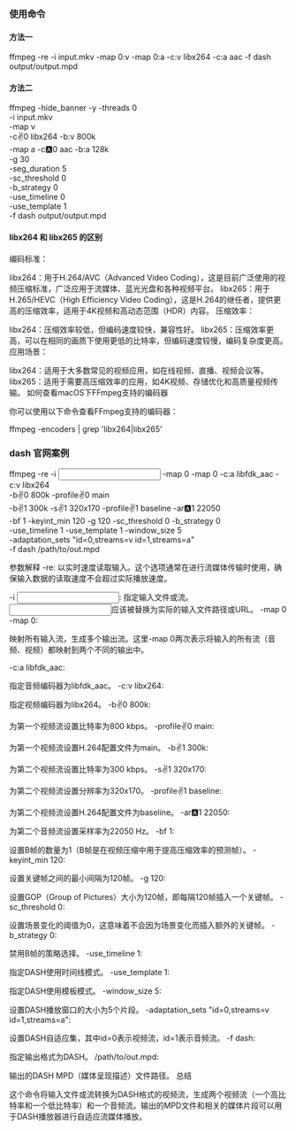 

### 使用命令

#### 方法一
ffmpeg -re -i input.mkv -map 0:v -map 0:a -c:v libx264 -c:a aac  -f dash output/output.mpd

#### 方法二
ffmpeg -hide_banner -y -threads 0  \
		-i input.mkv  \
        -map v  \
        -c:v:0 libx264 -b:v 800k \
		-map a -c:a:0 aac -b:a 128k  \
		-g 30  \
	 -seg_duration 5 \
		-sc_threshold 0  \
		-b_strategy 0  \
		-use_timeline 0  \
		-use_template 1  \
		-f dash output/output.mpd



#### libx264 和 libx265 的区别

编码标准：

libx264：用于H.264/AVC（Advanced Video Coding），这是目前广泛使用的视频压缩标准，广泛应用于流媒体、蓝光光盘和各种视频平台。
libx265：用于H.265/HEVC（High Efficiency Video Coding），这是H.264的继任者，提供更高的压缩效率，适用于4K视频和高动态范围（HDR）内容。
压缩效率：

libx264：压缩效率较低，但编码速度较快，兼容性好。
libx265：压缩效率更高，可以在相同的画质下使用更低的比特率，但编码速度较慢，编码复杂度更高。
应用场景：

libx264：适用于大多数常见的视频应用，如在线视频、直播、视频会议等。
libx265：适用于需要高压缩效率的应用，如4K视频、存储优化和高质量视频传输。
如何查看macOS下FFmpeg支持的编码器

你可以使用以下命令查看FFmpeg支持的编码器：

ffmpeg -encoders | grep 'libx264\|libx265'


### dash 官网案例

ffmpeg -re -i <input> -map 0 -map 0 -c:a libfdk_aac -c:v libx264 \
-b:v:0 800k -profile:v:0 main \
-b:v:1 300k -s:v:1 320x170 -profile:v:1 baseline -ar:a:1 22050 \
-bf 1 -keyint_min 120 -g 120 -sc_threshold 0 -b_strategy 0 \
-use_timeline 1 -use_template 1 -window_size 5 \
-adaptation_sets "id=0,streams=v id=1,streams=a" \
-f dash /path/to/out.mpd


参数解释 
-re:
以实时速度读取输入。这个选项通常在进行流媒体传输时使用，确保输入数据的读取速度不会超过实际播放速度。

-i <input>:
指定输入文件或流。<input>应该被替换为实际的输入文件路径或URL。
-map 0 -map 0:

映射所有输入流，生成多个输出流。这里-map 0两次表示将输入的所有流（音频、视频）都映射到两个不同的输出中。

-c:a libfdk_aac:

指定音频编码器为libfdk_aac。
-c:v libx264:

指定视频编码器为libx264。
-b:v:0 800k:

为第一个视频流设置比特率为800 kbps。
-profile:v:0 main:

为第一个视频流设置H.264配置文件为main。
-b:v:1 300k:

为第二个视频流设置比特率为300 kbps。
-s:v:1 320x170:

为第二个视频流设置分辨率为320x170。
-profile:v:1 baseline:

为第二个视频流设置H.264配置文件为baseline。
-ar:a:1 22050:

为第二个音频流设置采样率为22050 Hz。
-bf 1:

设置B帧的数量为1（B帧是在视频压缩中用于提高压缩效率的预测帧）。
-keyint_min 120:

设置关键帧之间的最小间隔为120帧。
-g 120:

设置GOP（Group of Pictures）大小为120帧，即每隔120帧插入一个关键帧。
-sc_threshold 0:

设置场景变化的阈值为0，这意味着不会因为场景变化而插入额外的关键帧。
-b_strategy 0:

禁用B帧的策略选择。
-use_timeline 1:

指定DASH使用时间线模式。
-use_template 1:

指定DASH使用模板模式。
-window_size 5:

设置DASH播放窗口的大小为5个片段。
-adaptation_sets "id=0,streams=v id=1,streams=a":

设置DASH自适应集，其中id=0表示视频流，id=1表示音频流。
-f dash:

指定输出格式为DASH。
/path/to/out.mpd:

输出的DASH MPD（媒体呈现描述）文件路径。
总结

这个命令将输入文件或流转换为DASH格式的视频流，生成两个视频流（一个高比特率和一个低比特率）和一个音频流。输出的MPD文件和相关的媒体片段可以用于DASH播放器进行自适应流媒体播放。

